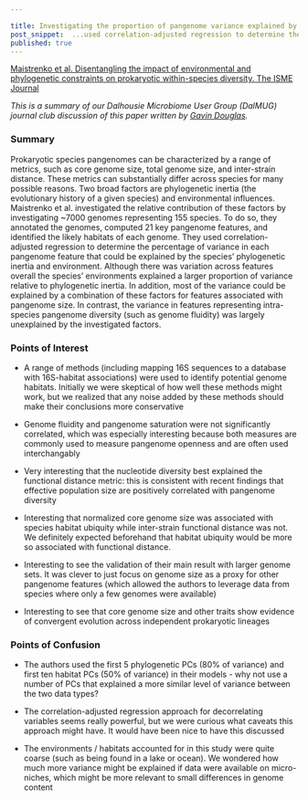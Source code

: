 ```yaml
--- 

title: Investigating the proportion of pangenome variance explained by phylogenetic inertia and the environment
post_snippet:  ...used correlation-adjusted regression to determine the percentage of variance in each pangenome feature … overall the species’ environments explained a larger proportion of variance...
published: true
--- 
```


[Maistrenko et al. Disentangling the impact of environmental and phylogenetic constraints on prokaryotic within-species diversity. The ISME Journal](https://www.nature.com/articles/s41396-020-0600-z)

_This is a summary of our Dalhousie Microbiome User Group (DalMUG) journal club discussion of this paper written by [Gavin Douglas](http://www.gavindouglas.ca)._

### Summary
Prokaryotic species pangenomes can be characterized by a range of metrics, such as core genome size, total genome size, and inter-strain distance. These metrics can substantially differ across species for many possible reasons. Two broad factors are phylogenetic inertia (the evolutionary history of a given species) and environmental influences. Maistrenko et al. investigated the relative contribution of these factors by investigating ~7000 genomes representing 155 species. To do so, they annotated the genomes, computed 21 key pangenome features, and identified the likely habitats of each genome. They used correlation-adjusted regression to determine the percentage of variance in each pangenome feature that could be explained by the species’ phylogenetic inertia and environment. Although there was variation across features overall the species’ environments explained a larger proportion of variance relative to phylogenetic inertia. In addition, most of the variance could be explained by a combination of these factors for features associated with pangenome size. In contrast, the variance in features representing intra-species pangenome diversity (such as genome fluidity) was largely unexplained by the investigated factors.


### Points of Interest

* A range of methods (including mapping 16S sequences to a database with 16S-habitat associations) were used to identify potential genome habitats. Initially we were skeptical of how well these methods might work, but we realized that any noise added by these methods should make their conclusions more conservative

* Genome fluidity and pangenome saturation were not significantly correlated, which was especially interesting because both measures are commonly used to measure pangenome openness and are often used interchangably

* Very interesting that the nucleotide diversity best explained the functional distance metric: this is consistent with recent findings that effective population size are positively correlated with pangenome diversity

* Interesting that normalized core genome size was associated with species habitat ubiquity while inter-strain functional distance was not. We definitely expected beforehand that habitat ubiquity would be more so associated with functional distance.

* Interesting to see the validation of their main result with larger genome sets. It was clever to just focus on genome size as a proxy for other pangenome features (which allowed the authors to leverage data from species where only a few genomes were available)

* Interesting to see that core genome size and other traits show evidence of convergent evolution across independent prokaryotic lineages


### Points of Confusion

* The authors used the first 5 phylogenetic PCs (80% of variance) and first ten habitat PCs (50% of variance) in their models - why not use a number of PCs that explained a more similar level of variance between the two data types?

* The correlation-adjusted regression approach for decorrelating variables seems really powerful, but we were curious what caveats this approach might have. It would have been nice to have this discussed

* The environments / habitats accounted for in this study were quite coarse (such as being found in a lake or ocean). We wondered how much more variance might be explained if data were available on micro-niches, which might be more relevant to small differences in genome content
